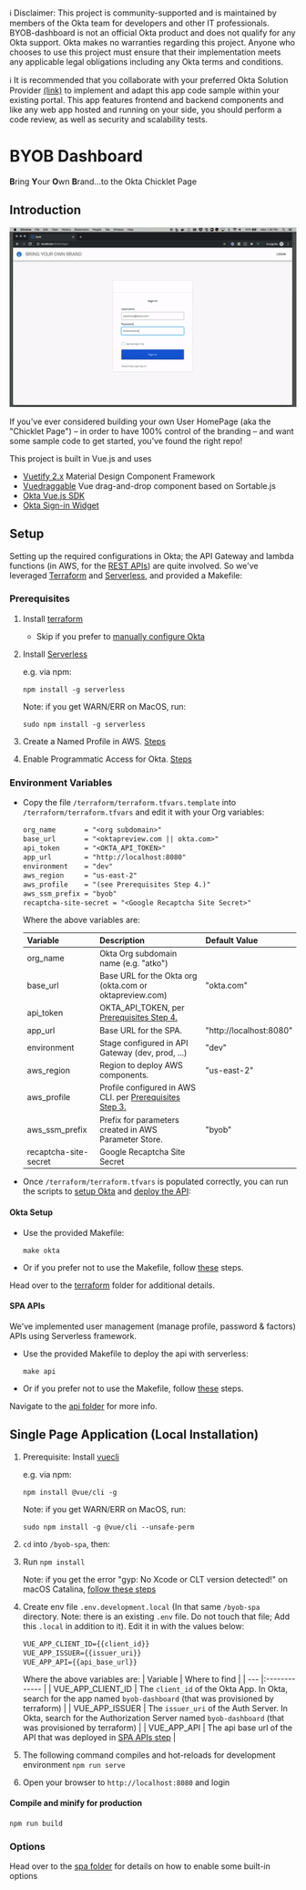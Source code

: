 ℹ️ Disclaimer: This project is community-supported and is maintained by members of the Okta team for developers and other IT professionals. BYOB-dashboard is not an official Okta product and does not qualify for any Okta support. Okta makes no warranties regarding this project. Anyone who chooses to use this project must ensure that their implementation meets any applicable legal obligations including any Okta terms and conditions.

ℹ️ It is recommended that you collaborate with your preferred Okta Solution Provider [(link)](https://www.okta.com/partners/meet-our-partners/?field_partner_type_tid=8101&field_solutions_target_id=6061) to implement and adapt this app code sample within your existing portal. This app features frontend and backend components and like any web app hosted and running on your side, you should perform a code review, as well as security and scalability tests. 


# BYOB Dashboard
**B**ring **Y**our **O**wn **B**rand...to the Okta Chicklet Page

## Introduction
![alt text](images/byob-demo.gif)

If you've ever considered building your own User HomePage (aka the "Chicklet Page") – in order to have 100% control of the branding – and want some sample code to get started, you've found the right repo!

This project is built in Vue.js and uses
* [Vuetify 2.x](https://vuetifyjs.com/en/) Material Design Component Framework
* [Vuedraggable](https://github.com/SortableJS/Vue.Draggable) Vue drag-and-drop component based on Sortable.js
* [Okta Vue.js SDK](https://github.com/okta/okta-oidc-js/tree/master/packages/okta-vue) 
* [Okta Sign-in Widget](https://github.com/okta/okta-signin-widget)

## Setup
Setting up the required configurations in Okta; the API Gateway and lambda functions (in AWS, for the [REST APIs](/byob-api)) are quite involved. So we've leveraged [Terraform](https://www.terraform.io/) and [Serverless](https://www.serverless.com), and provided a Makefile:

### Prerequisites
1. Install [terraform](https://learn.hashicorp.com/terraform/getting-started/install)
    * Skip if you prefer to [manually configure Okta](/terraform#manually-configure-okta)

2. Install [Serverless](https://www.serverless.com/framework/docs/getting-started/)

    e.g. via npm:
    ```
    npm install -g serverless
    ```
    
    Note: if you get WARN/ERR on MacOS, run:
    ```
    sudo npm install -g serverless
    ```
    
3. Create a Named Profile in AWS. [Steps](https://docs.idp.rocks/setup/#create-named-profile-in-aws-cli)
4. Enable Programmatic Access for Okta. [Steps](https://docs.idp.rocks/setup/#enable-programmatic-access-to-okta)

### Environment Variables
* Copy the file `/terraform/terraform.tfvars.template` into `/terraform/terraform.tfvars` and edit it with your Org variables:
    ```
    org_name       = "<org subdomain>"
    base_url       = "<oktapreview.com || okta.com>"
    api_token      = "<OKTA_API_TOKEN>"
    app_url        = "http://localhost:8080"
    environment    = "dev"
    aws_region     = "us-east-2"
    aws_profile    = "(see Prerequisites Step 4.)"
    aws_ssm_prefix = "byob"
    recaptcha-site-secret = "<Google Recaptcha Site Secret>"
    ```
    Where the above variables are:

    | Variable       | Description                                                      | Default Value           |
    | -------------- |:---------------------------------------------------------------- | ----------------------- |
    | org_name       | Okta Org subdomain name (e.g. "atko")                            |                         |
    | base_url       | Base URL for the Okta org (okta.com or oktapreview.com)          | "okta.com"              |
    | api_token      | OKTA_API_TOKEN, per [Prerequisites Step 4.](#prerequisites)      |                         |
    | app_url        | Base URL for the SPA.                                            | "http://localhost:8080" |
    | environment    | Stage configured in API Gateway (dev, prod, ...)                 | "dev"                   |
    | aws_region     | Region to deploy AWS components.                                 | "us-east-2"             |
    | aws_profile    | Profile configured in AWS CLI. per [Prerequisites Step 3.](#prerequisites)|                |
    | aws_ssm_prefix | Prefix for parameters created in AWS Parameter Store.            | "byob"                  |
    | recaptcha-site-secret | Google Recaptcha Site Secret                              |                         |

* Once `/terraform/terraform.tfvars` is populated correctly, you can run the scripts to [setup Okta](#okta-setup) and [deploy the API](#spa-apis):

#### Okta Setup
* Use the provided Makefile:
    ```
    make okta
    ```

* Or if you prefer not to use the Makefile, follow [these](terraform#run-terraform) steps.

Head over to the [terraform](/terraform) folder for additional details.

#### SPA APIs
We've implemented user management (manage profile, password & factors) APIs using Serverless framework. 

* Use the provided Makefile to deploy the api with serverless:
    ```
    make api
    ```

* Or if you prefer not to use the Makefile, follow [these](byob-api#deploy) steps.

Navigate to the  [api folder](/byob-api) for more info.

## Single Page Application (Local Installation)

1. Prerequisite: Install [vuecli](https://cli.vuejs.org/#getting-started)

    e.g. via npm:
    ```
    npm install @vue/cli -g
    ```
    
    Note: if you get WARN/ERR on MacOS, run:
    ```
    sudo npm install -g @vue/cli --unsafe-perm
    ```

2. `cd` into `/byob-spa`, then:
3. Run `npm install`

   Note: if you get the error "gyp: No Xcode or CLT version detected!" on  macOS Catalina, [follow these steps](https://medium.com/flawless-app-stories/gyp-no-xcode-or-clt-version-detected-macos-catalina-anansewaa-38b536389e8d)

4. Create env file `.env.development.local` (In that same `/byob-spa` directory. Note: there is an existing `.env` file. Do not touch that file; Add this `.local` in addition to it). Edit it in with the values below:
    ```
    VUE_APP_CLIENT_ID={{client_id}}
    VUE_APP_ISSUER={{issuer_uri}}
    VUE_APP_API={{api_base_url}}
    ```
    Where the above variables are:
    | Variable          | Where to find |
    | ---               |:------------- |
    | VUE_APP_CLIENT_ID | The `client_id` of the Okta App. In Okta, search for the app named `byob-dashboard` (that was provisioned by terraform) |
    | VUE_APP_ISSUER    | The `issuer_uri` of the Auth Server. In Okta, search for the Authorization Server named `byob-dashboard` (that was provisioned by terraform) |
    | VUE_APP_API       | The api base url of the API that was deployed in [SPA APIs step](#spa-apis) |

5. The following command compiles and hot-reloads for development environment
`npm run serve`
6. Open your browser to `http://localhost:8080` and login

#### Compile and minify for production
```
npm run build
```

### Options
Head over to the [spa folder](/byob-spa) for details on how to enable some built-in options
